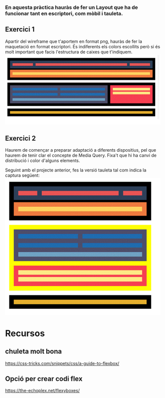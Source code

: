 
### En aquesta pràctica hauràs de fer un Layout que ha de funcionar tant en escriptori, com mòbil i tauleta.

## Exercici 1
Apartir del wireframe que t'aportem en format png, hauràs de fer la maquetació en format escriptori. És indiferents els colors escollits però si és molt important que facis l'estructura de caixes que t'indiquem.
![imatge](https://github.com/amarcilla/vuejs/blob/main/M03_Wireframe_Flex/imatgesGIT/exercici1.gif) 

## Exercici 2
Haurem de començar a preparar adaptació a diferents dispositius, pel que haurem de tenir clar el concepte de Media Query. Fixa't que hi ha canvi de distribució i color d'alguns elements.

Seguint amb el projecte anterior, fes la versió tauleta tal com indica la captura següent:
![imatge](https://github.com/amarcilla/vuejs/blob/main/M03_Wireframe_Flex/imatgesGIT/exercici2.gif) 


# Recursos
## chuleta molt bona 
https://css-tricks.com/snippets/css/a-guide-to-flexbox/

## Opció per crear codi flex
https://the-echoplex.net/flexyboxes/